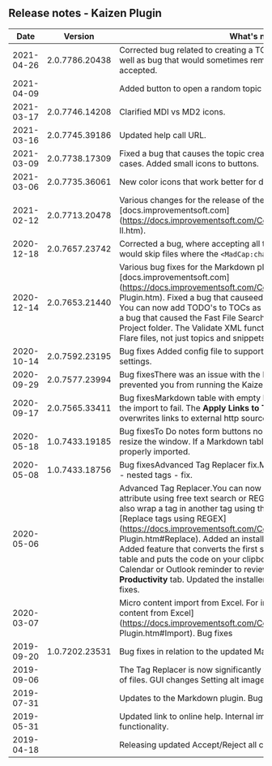 ## Release notes - Kaizen Plugin

| Date       | Version        | What's new?                                                  |
| ---------- | -------------- | ------------------------------------------------------------ |
|2021-04-26|2.0.7786.20438|Corrected bug related to creating a TOC and bookmarking the topic, as well as bug that would sometimes remove text when all changes were accepted. |
|2021-04-09| |Added button to open a random topic or snippet|
|2021-03-17|2.0.7746.14208|Clarified MDI vs MD2 icons.|
| 2021-03-16 | 2.0.7745.39186 | Updated help call URL. |
| 2021-03-09 | 2.0.7738.17309 | Fixed a bug that causes the topic creator functionality to crash in some cases. Added small icons to buttons. |
| 2021-03-06 | 2.0.7735.36061 | New color icons that work better for dark mode.              |
| 2021-02-12 | 2.0.7713.20478 | Various changes for the release of the separate [docs.improvementsoft.com](https://docs.improvementsoft.com/Content/Documentation/Markdown II.htm). |
| 2020-12-18 | 2.0.7657.23742 | Corrected a bug, where  accepting all tracked changes in a project would skip files where the  `<MadCap:changeData>` element had attributes. |
| 2020-12-14 | 2.0.7653.21440 | Various bug fixes for the Markdown plugin. See [docs.improvementsoft.com](https://docs.improvementsoft.com/Content/Documentation/Markdown Plugin.htm).                                                                                                                            Fixed a bug that causeed the Sort TOC function to crash.                                                                                                                             You can now add TODO's to TOCs as well as topics and snippets.                                                                                                                             Fixed a bug that caused the Fast File Search function to miss files in the Project folder.                                                                                                                            The Validate XML function now supports all types of Flare files, not just topics and snippets. |
| 2020-10-14 | 2.0.7592.23195 | Bug fixes                                                                                                                                                Added config file to support differences in table import settings. |
| 2020-09-29 | 2.0.7577.23994 | Bug fixesThere was an issue with the Markdown plugin license key that prevented you from running the KaizenCommander CLI tool. |
| 2020-09-17 | 2.0.7565.33411 | Bug fixesMarkdown table with empty header elements would cause the import to fail. The **Apply Links to TOC** function no longer overwrites links to external http sources. |
| 2020-05-18 | 1.0.7433.19185 | Bug fixesTo Do notes form buttons no longer disappear when you resize the window. If a Markdown table had HTML code it would not be properly imported. |
| 2020-05-08 | 1.0.7433.18756 | Bug fixesAdvanced Tag Replacer fix.Markdown export fix.Tag replacer - nested tags - fix. |
| 2020-05-06 |                | Advanced Tag Replacer.You  can now search and replace tags with any attribute using free text  search or REGEX. Additionally - you can now also wrap a tag in another  tag using the Advanced Tag Replacer. See [Replace tags using REGEX](https://docs.improvementsoft.com/Content/Documentation/Kaizen Plugin.htm#Replace).                                        Added an installation helper for KaizenScripts.                                         Added feature that converts the first sheet of an Excel file to a HTML table and puts the code on your clipboard.                                        You can now add a Google Calendar or Outlook reminder to review a specific topic from the **Productivity** tab.                                        Updated the installer to work for Flare 2020.                                        Bug fixes. |
| 2020-03-07 |                | Micro content import from Excel. For instructions, see [Import micro content from Excel](https://docs.improvementsoft.com/Content/Documentation/Kaizen Plugin.htm#Import).                                        Bug fixes |
| 2019-09-20 | 1.0.7202.23531 | Bug fixes in relation to the updated Markdown plugin.        |
| 2019-09-06 |                | The Tag Replacer is now significantly faster to use in projects with a lot of files.                                         GUI changes                                         Setting alt image texts in batch                                        Statistics feature |
| 2019-07-31 |                | Updates to the Markdown plugin.                                         Bug fixes. |
| 2019-05-31 |                | Updated link to online help.                                         Internal improvements to the Quick PDF functionality. |
| 2019-04-18 |                | Releasing updated Accept/Reject all changes-functionality.   |